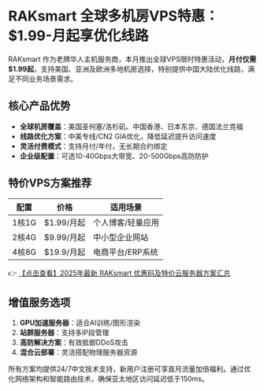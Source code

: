 # RAKsmart 全球多机房VPS特惠：$1.99-月起享优化线路

RAKsmart 作为老牌华人主机服务商，本月推出全球VPS限时特惠活动，**月付仅需$1.99起**，支持美国、亚洲及欧洲多地机房选择，特别提供中国大陆优化线路，满足不同业务场景需求。

## 核心产品优势

- **全球机房覆盖**：美国圣何塞/洛杉矶、中国香港、日本东京、德国法兰克福
- **线路优化方案**：中美专线/CN2 GIA优化，降低延迟提升访问速度
- **灵活付费模式**：支持月付/年付，无长期合约绑定
- **企业级配置**：可选10-40Gbps大带宽、20-500Gbps高防防护

## 特价VPS方案推荐

| 配置       | 价格       | 适用场景         |
|------------|------------|------------------|
| 1核1G      | $1.99/月起 | 个人博客/轻量应用 |
| 2核4G      | $9.99/月起 | 中小型企业网站   |
| 4核8G      | $19.9/月起 | 电商平台/ERP系统 |

👉 [【点击查看】2025年最新 RAKsmart 优惠码及特价云服务器方案汇总](https://bit.ly/raksmart)

## 增值服务选项

1. **GPU加速服务器**：适合AI训练/图形渲染
2. **站群服务器**：支持多IP段管理
3. **高防解决方案**：有效抵御DDoS攻击
4. **混合云部署**：灵活搭配物理服务器资源

所有方案均提供24/7中文技术支持，新用户注册可享首月流量加倍福利。通过优化网络架构和智能路由技术，确保亚太地区访问延迟低于150ms。